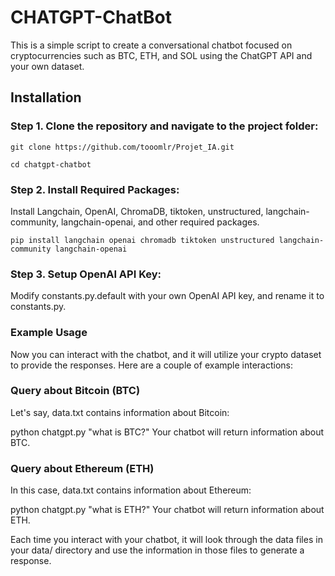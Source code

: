 # CHATGPT-ChatBot
This is a simple script to create a conversational chatbot focused on cryptocurrencies such as BTC, ETH, and SOL using the ChatGPT API and your own dataset.

## Installation
 ### Step 1. Clone the repository and navigate to the project folder:
 ```
git clone https://github.com/tooomlr/Projet_IA.git
```
 
 ```
cd chatgpt-chatbot
```
### Step 2. Install Required Packages:
Install Langchain, OpenAI, ChromaDB, tiktoken, unstructured, langchain-community, langchain-openai, and other required packages.
```
pip install langchain openai chromadb tiktoken unstructured langchain-community langchain-openai
```

### Step 3. Setup OpenAI API Key:
Modify constants.py.default with your own OpenAI API key, and rename it to constants.py.

### Example Usage 
Now you can interact with the chatbot, and it will utilize your crypto dataset to provide the responses. Here are a couple of example interactions:

### Query about Bitcoin (BTC)

Let's say, data.txt contains information about Bitcoin:

python chatgpt.py "what is BTC?"
Your chatbot will return information about BTC.

### Query about Ethereum (ETH)

In this case, data.txt contains information about Ethereum:

python chatgpt.py "what is ETH?"
Your chatbot will return information about ETH.

Each time you interact with your chatbot, it will look through the data files in your data/ directory and use the information in those files to generate a response.
